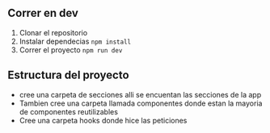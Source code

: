 ## Correr en dev

1. Clonar el repositorio
2. Instalar dependecias `npm install`
3. Correr el proyecto `npm run dev`

## Estructura del proyecto

- cree una carpeta de secciones alli se encuentan las secciones de la app
- Tambien cree una carpeta llamada componentes donde estan la mayoria de componentes reutilizables
- Cree una carpeta hooks donde hice las peticiones
